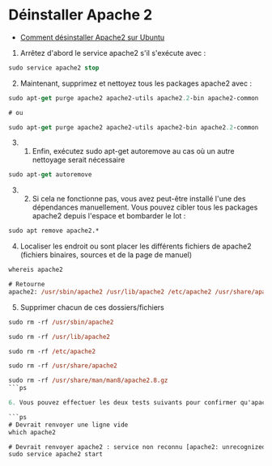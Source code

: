 














# Déinstaller Apache 2

- [Comment désinstaller Apache2 sur Ubuntu](https://www.edureka.co/community/46181/how-to-uninstall-apache2-on-ubuntu)

1. Arrêtez d'abord le service apache2 s'il s'exécute avec :
```ps
sudo service apache2 stop
```

2. Maintenant, supprimez et nettoyez tous les packages apache2 avec :
```ps
sudo apt-get purge apache2 apache2-utils apache2.2-bin apache2-common 

# ou 

sudo apt-get purge apache2 apache2-utils apache2-bin apache2.2-common
```

3. 1. Enfin, exécutez sudo apt-get autoremove au cas où un autre nettoyage serait nécessaire
```ps
sudo apt-get autoremove 
```
3. 2. Si cela ne fonctionne pas, vous avez peut-être installé l'une des dépendances manuellement. Vous pouvez cibler tous les packages apache2 depuis l'espace et bombarder le lot :
```ps
sudo apt remove apache2.*
```
4. Localiser les endroit ou sont placer les différents fichiers de apache2 (fichiers binaires, sources et de la page de manuel)
```ps
whereis apache2
```
```ps
# Retourne
apache2: /usr/sbin/apache2 /usr/lib/apache2 /etc/apache2 /usr/share/apache2 /usr/share/man/man8/apache2.8.gz
```

5. Supprimer chacun de ces dossiers/fichiers
```ps
sudo rm -rf /usr/sbin/apache2

sudo rm -rf /usr/lib/apache2

sudo rm -rf /etc/apache2

sudo rm -rf /usr/share/apache2 

sudo rm -rf /usr/share/man/man8/apache2.8.gz
```ps

6. Vous pouvez effectuer les deux tests suivants pour confirmer qu'apache a été supprimé :

```ps
# Devrait renvoyer une ligne vide
which apache2

# Devrait renvoyer apache2 : service non reconnu [apache2: unrecognized service]
sudo service apache2 start 
```